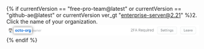 {% if currentVersion == "free-pro-team@latest" or currentVersion == "github-ae@latest" or currentVersion ver_gt "enterprise-server@2.21" %}2. Click the name of your organization.
  ![Organization name in list of organizations](/assets/images/help/organizations/org-settings-link.png){% endif %}